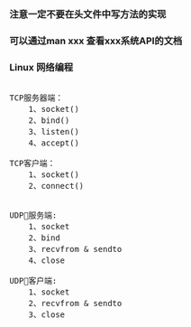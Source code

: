 ### 注意一定不要在头文件中写方法的实现

### 可以通过man xxx 查看xxx系统API的文档

### Linux 网络编程

<pre>

TCP服务器端：
    1、socket()
    2、bind()
    3、listen()
    4、accept()

TCP客户端：
    1、socket()
    2、connect()


UDP服务端:
    1、socket
    2、bind
    3、recvfrom & sendto
    4、close

UDP客户端:
    1、socket
    2、recvfrom & sendto
    3、close
</pre>

